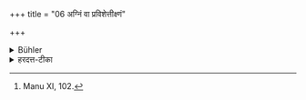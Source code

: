 +++
title = "06 अग्निं वा प्रविशेत्तीक्ष्णं"

+++

<details><summary>Bühler</summary>

6. Or he may throw himself into the fire, or perform repeatedly severe austerities, [^6] 


[^6]:  Manu XI, 102.
</details>

<details><summary>हरदत्त-टीका</summary>

## सूत्रम्
अग्निं वा प्रविशेत ॥६॥
### टिप्पनी
उत्तरमृजु ॥६॥
## सूत्रम्
तीक्ष्णं वा तप आयच्छेत् ॥ ७ ॥  

तीक्ष्णं तपः महापराकादि । तद्वा आयच्छेत् आवर्तयेत् ॥७॥
</details>
